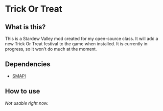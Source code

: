 # Trick Or Treat

## What is this?
This is a Stardew Valley mod created for my open-source class. It will add a new Trick Or Treat festival to the game when installed. It is currently in progress, so it won't do much at the moment.

## Dependencies
* [SMAPI](https://smapi.io/)

## How to use
*Not usable right now.*

